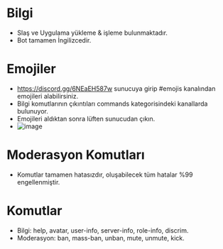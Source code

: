 # Bilgi
* Slaş ve Uygulama yükleme & işleme bulunmaktadır.
* Bot tamamen İngilizcedir.
# Emojiler
* https://discord.gg/6NEaEH587w sunucuya girip #emojis kanalından emojileri alabilirsiniz.
* Bilgi komutlarının çıkıntıları commands kategorisindeki kanallarda bulunuyor.
* Emojileri aldıktan sonra lüften sunucudan çıkın.
* ![image](https://user-images.githubusercontent.com/87382565/134717405-194a3c96-5815-4893-9d5f-ced1998c75f2.png)
# Moderasyon Komutları
* Komutlar tamamen hatasızdır, oluşabilecek tüm hatalar %99 engellenmiştir.
# Komutlar
* Bilgi: help, avatar, user-info, server-info, role-info, discrim. 
* Moderasyon: ban, mass-ban, unban, mute, unmute, kick.
